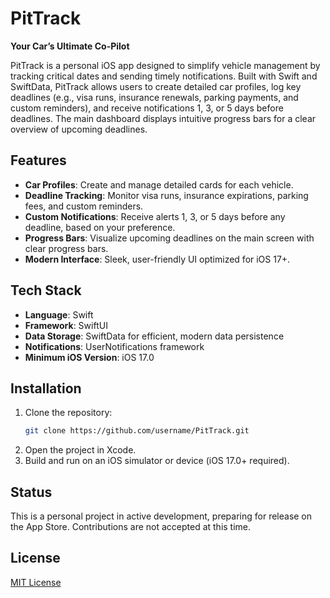 # PitTrack

**Your Car’s Ultimate Co-Pilot**

PitTrack is a personal iOS app designed to simplify vehicle management by tracking critical dates and sending timely notifications. Built with Swift and SwiftData, PitTrack allows users to create detailed car profiles, log key deadlines (e.g., visa runs, insurance renewals, parking payments, and custom reminders), and receive notifications 1, 3, or 5 days before deadlines. The main dashboard displays intuitive progress bars for a clear overview of upcoming deadlines.

## Features

- **Car Profiles**: Create and manage detailed cards for each vehicle.
- **Deadline Tracking**: Monitor visa runs, insurance expirations, parking fees, and custom reminders.
- **Custom Notifications**: Receive alerts 1, 3, or 5 days before any deadline, based on your preference.
- **Progress Bars**: Visualize upcoming deadlines on the main screen with clear progress bars.
- **Modern Interface**: Sleek, user-friendly UI optimized for iOS 17+.

## Tech Stack

- **Language**: Swift
- **Framework**: SwiftUI
- **Data Storage**: SwiftData for efficient, modern data persistence
- **Notifications**: UserNotifications framework
- **Minimum iOS Version**: iOS 17.0

## Installation

1. Clone the repository:
   ```bash
   git clone https://github.com/username/PitTrack.git
   ```
2. Open the project in Xcode.
3. Build and run on an iOS simulator or device (iOS 17.0+ required).

## Status

This is a personal project in active development, preparing for release on the App Store. Contributions are not accepted at this time.

## License

[MIT License](LICENSE)
